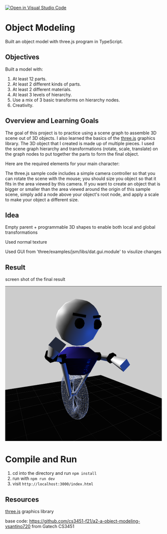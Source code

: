 [![Open in Visual Studio Code](https://classroom.github.com/assets/open-in-vscode-f059dc9a6f8d3a56e377f745f24479a46679e63a5d9fe6f495e02850cd0d8118.svg)](https://classroom.github.com/online_ide?assignment_repo_id=5769067&assignment_repo_type=AssignmentRepo)
# Object Modeling

Built an object model with three.js program in TypeScript.

## Objectives

Built a model with:

1. At least 12 parts.  
2. At least 2 different kinds of parts. 
3. At least 2 different materials. 
4. At least 3 levels of hierarchy. 
5. Use a mix of 3 basic transforms on hierarchy nodes.
6. Creativity. 

## Overview and Learning Goals

The goal of this project is to practice using a scene graph to assemble 3D scene out of 3D objects. I also learned the basics of the [three.js](https://threejs.org) graphics library. The 3D object that I created is made up of multiple pieces. I used the scene graph hierarchy and transformations (rotate, scale, translate) on the graph nodes to put together the parts to form the final object.

Here are the required elements for your main character:

The three.js sample code includes a simple camera controller so that you can rotate the scene with the mouse;  you should size you object so that it fits in the area viewed by this camera.  If you want to create an object that is bigger or smaller than the area viewed around the origin of this sample scene, simply add a node above your object's root node, and apply a scale to make your object a different size.

## Idea
Empty parent + programmable 3D shapes to enable both local and global transformations

Used normal texture 

Used GUI from 'three/examples/jsm/libs/dat.gui.module' to visulize changes

## Result
screen shot of the final result

![sample scene](Jiaxi_Xu.png)


# Compile and Run

1. cd into the directory and run ```npm install```
2. run with ```npm run dev```
3. visit ```http://localhost:3000/index.html```

## Resources

[three.js](https://threejs.org) graphics library

base code: https://github.com/cs3451-f21/a2-a-object-modeling-vsantino720 from Gatech CS3451

